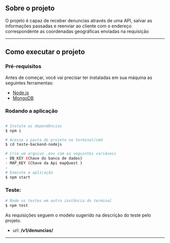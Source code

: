 ##  Sobre o projeto

 O projeto é capaz de receber denuncias através de uma API, salvar as informações passadas e reenviar ao cliente com o endereço correspondente as coordenadas geográficas enviadas na requisição

---

##  Como executar o projeto

### Pré-requisitos

Antes de começar, você vai precisar ter instaladas em sua máquina as seguintes ferramentas:

- [Node.js](https://nodejs.org/en/)
- [MongoDB](https://www.mongodb.com/try/download/community)


###  Rodando a aplicação

```bash

# Instale as dependências
$ npm i

# Acesse a pasta do projeto no terminal/cmd
$ cd teste-backend-nodejs

# Crie um arquivo .env com as seguintes variáveis
- DB_KEY (Chave do banco de dados)
- MAP_KEY (Chave da Api mapQuest )
- 
# Execute a aplicação
$ npm start
```
### Teste:
```bash
# Rode os testes em outra instância do terminal
$ npm test
```

As requisições seguem o modelo sugerido na descrição do teste pelo projeto.
 - url: **/v1/denuncias/**

---
